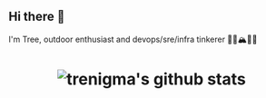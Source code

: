 ## Hi there 👋

I'm Tree, outdoor enthusiast and devops/sre/infra tinkerer 🌲🌊🏔️🌄🤖

<!--
tutorital for creating stats card: https://github.com/anuraghazra/github-readme-stats
-->

<h1 align="center">

![trenigma's github stats](https://github-readme-stats.vercel.app/api?username=trenigma&show_icons=true&theme=synthwave)

</h1>


<!--
**trenigma/trenigma** is a ✨ _special_ ✨ repository because its `README.md` (this file) appears on your GitHub profile.

Here are some ideas to get you started:

- 🔭 I’m currently working on ...
- 🌱 I’m currently learning ...
- 👯 I’m looking to collaborate on ...
- 🤔 I’m looking for help with ...
- 💬 Ask me about ...
- 📫 How to reach me: ...
- 😄 Pronouns: ...
- ⚡ Fun fact: ...
-->
